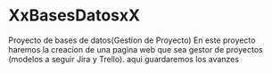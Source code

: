 # XxBasesDatosxX
Proyecto de bases de datos(Gestion de Proyecto) 
En este proyecto haremos la creacion de una pagina web que sea gestor de proyectos (modelos a seguir Jira y Trello).
aqui guardaremos los avanzes 
